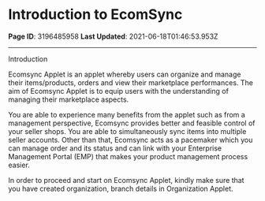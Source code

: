 # Introduction to EcomSync

**Page ID**: 3196485958
**Last Updated**: 2021-06-18T01:46:53.953Z

---

Introduction 

Ecomsync Applet is an applet whereby users can organize and manage their items/products, orders and view their marketplace performances. The aim of Ecomsync Applet is to equip users with the understanding of managing their marketplace aspects. 

You are able to experience many benefits from the applet such as from a management perspective, Ecomsync provides better and feasible control of your seller shops. You are able to simultaneously sync items into multiple seller accounts. Other than that, Ecomsync acts as a pacemaker which you can manage order and its status and can link with your Enterprise Management Portal (EMP) that makes your product management process easier.

In order to proceed and start on Ecomsync Applet, kindly make sure that you have created organization, branch details in Organization Applet.
